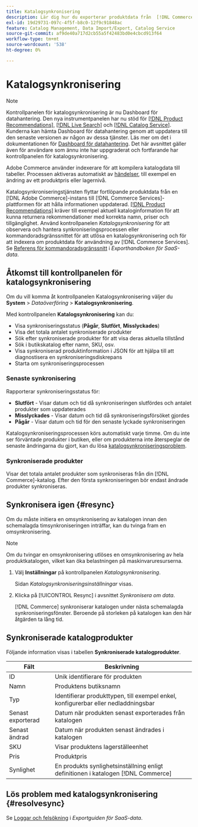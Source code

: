 ```yaml
---
title: Katalogsynkronisering
description: Lär dig hur du exporterar produktdata från  [!DNL Commerce] servern till [!DNL Commerce Services].
exl-id: 19d29731-097c-4f5f-b8c0-12f9c91848ac
feature: Catalog Management, Data Import/Export, Catalog Service
source-git-commit: af9de40a717d2cb55a5f42483bd0e4cbcd913f64
workflow-type: tm+mt
source-wordcount: '538'
ht-degree: 0%

---
```



# Katalogsynkronisering

>[!NOTE]
>
> Kontrollpanelen för katalogsynkronisering är nu Dashboard för datahantering. Den nya instrumentpanelen har nu stöd för [[!DNL Product Recommendations]](../product-recommendations/guide-overview.md), [[!DNL Live Search]](../live-search/overview.md) och [[!DNL Catalog Service]](../catalog-service/overview.md). Kunderna kan hämta Dashboard för datahantering genom att uppdatera till den senaste versionen av någon av dessa tjänster. Läs mer om det i dokumentationen för [Dashboard för datahantering](https://experienceleague.adobe.com/docs/commerce-admin/systems/data-transfer/data-dashboard.html). Det här avsnittet gäller även för användare som ännu inte har uppgraderat och fortfarande har kontrollpanelen för katalogsynkronisering.

Adobe Commerce använder indexerare för att kompilera katalogdata till tabeller. Processen aktiveras automatiskt av [händelser](https://experienceleague.adobe.com/docs/commerce-admin/systems/tools/index-management.html#events-that-trigger-full-reindexing), till exempel en ändring av ett produktpris eller lagernivå.

Katalogsynkroniseringstjänsten flyttar fortlöpande produktdata från en [!DNL Adobe Commerce]-instans till [!DNL Commerce Services]-plattformen för att hålla informationen uppdaterad. [[!DNL Product Recommendations]](/help/product-recommendations/overview.md) kräver till exempel aktuell kataloginformation för att kunna returnera rekommendationer med korrekta namn, priser och tillgänglighet. Använd kontrollpanelen _Katalogsynkronisering_ för att observera och hantera synkroniseringsprocessen eller kommandoradsgränssnittet för att utlösa en katalogsynkronisering och för att indexera om produktdata för användning av [!DNL Commerce Services]. Se [Referens för kommandoradsgränssnitt](../data-export/data-export-cli-commands.md) i _Exporthandboken för SaaS-data_.

## Åtkomst till kontrollpanelen för katalogsynkronisering

Om du vill komma åt kontrollpanelen Katalogsynkronisering väljer du **System** > _Dataöverföring_ > **Katalogsynkronisering**.

Med kontrollpanelen **Katalogsynkronisering** kan du:

- Visa synkroniseringsstatus (**Pågår**, **Slutfört**, **Misslyckades**)
- Visa det totala antalet synkroniserade produkter
- Sök efter synkroniserade produkter för att visa deras aktuella tillstånd
- Sök i butikskatalog efter namn, SKU, osv.
- Visa synkroniserad produktinformation i JSON för att hjälpa till att diagnostisera en synkroniseringsdiskrepans
- Starta om synkroniseringsprocessen

### Senaste synkronisering

Rapporterar synkroniseringsstatus för:

- **Slutfört** - Visar datum och tid då synkroniseringen slutfördes och antalet produkter som uppdaterades
- **Misslyckades** - Visar datum och tid då synkroniseringsförsöket gjordes
- **Pågår** - Visar datum och tid för den senaste lyckade synkroniseringen

Katalogsynkroniseringsprocessen körs automatiskt varje timme. Om du inte ser förväntade produkter i butiken, eller om produkterna inte återspeglar de senaste ändringarna du gjort, kan du lösa [katalogsynkroniseringsproblem](#resolvesync).

### Synkroniserade produkter

Visar det totala antalet produkter som synkroniseras från din [!DNL Commerce]-katalog. Efter den första synkroniseringen bör endast ändrade produkter synkroniseras.

## Synkronisera igen {#resync}

Om du måste initiera en omsynkronisering av katalogen innan den schemalagda timsynkroniseringen inträffar, kan du tvinga fram en omsynkronisering.

>[!NOTE]
>
> Om du tvingar en omsynkronisering utlöses en omsynkronisering av hela produktkatalogen, vilket kan öka belastningen på maskinvaruresurserna.

1. Välj **Inställningar** på kontrollpanelen _Katalogsynkronisering_.

   Sidan _Katalogsynkroniseringsinställningar_ visas.

1. Klicka på [!UICONTROL Resync] i avsnittet _Synkronisera om data_.

   [!DNL Commerce] synkroniserar katalogen under nästa schemalagda synkroniseringsfönster. Beroende på storleken på katalogen kan den här åtgärden ta lång tid.

## Synkroniserade katalogprodukter

Följande information visas i tabellen **Synkroniserade katalogprodukter**.

| Fält | Beskrivning |
|---|---|
| ID | Unik identifierare för produkten |
| Namn | Produktens butiksnamn |
| Typ | Identifierar produkttypen, till exempel enkel, konfigurerbar eller nedladdningsbar |
| Senast exporterad | Datum när produkten senast exporterades från katalogen |
| Senast ändrad | Datum när produkten senast ändrades i katalogen |
| SKU | Visar produktens lagerställeenhet |
| Pris | Produktpris |
| Synlighet | En produkts synlighetsinställning enligt definitionen i katalogen [!DNL Commerce] |

## Lös problem med katalogsynkronisering {#resolvesync}

Se [Loggar och felsökning](../data-export/troubleshooting-logging.md#troubleshooting) i _Exportguiden för SaaS-data_.
